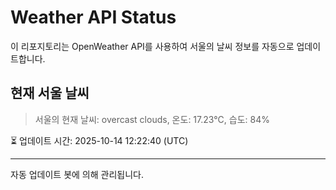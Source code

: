 
# Weather API Status

이 리포지토리는 OpenWeather API를 사용하여 서울의 날씨 정보를 자동으로 업데이트합니다.

## 현재 서울 날씨
> 서울의 현재 날씨: overcast clouds, 온도: 17.23°C, 습도: 84%

⏳ 업데이트 시간: 2025-10-14 12:22:40 (UTC)

---
자동 업데이트 봇에 의해 관리됩니다.
